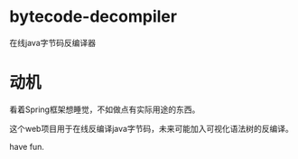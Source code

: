 # bytecode-decompiler
在线java字节码反编译器

# 动机
看着Spring框架想睡觉，不如做点有实际用途的东西。

这个web项目用于在线反编译java字节码，未来可能加入可视化语法树的反编译。

have fun.
